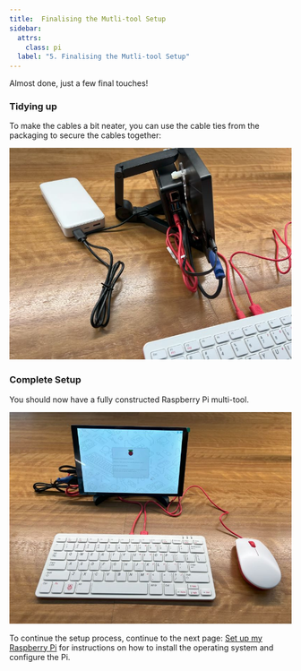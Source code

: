 ```yaml
---
title:  Finalising the Mutli-tool Setup
sidebar:
  attrs:
    class: pi
  label: "5. Finalising the Mutli-tool Setup"
---
```


Almost done, just a few final touches!

### Tidying up

To make the cables a bit neater, you can use the cable ties from the packaging to secure the cables together:

![Image of the multi-tool with cable ties](./src/assets/images/Pi-Computer/CableTies.jpg)

### Complete Setup

You should now have a fully constructed Raspberry Pi multi-tool.

![Image of the full Raspberry Pi multi-tool](./src/assets/images/Pi-Computer/CompeteSetup.jpg)

To continue the setup process, continue to the next page: [Set up my Raspberry Pi](/book/part-0-getting-started/2-computer-use/0-installation/2-3-setup-pi) for instructions on how to install the operating system and configure the Pi.